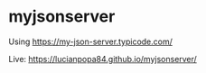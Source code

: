 # myjsonserver
Using  https://my-json-server.typicode.com/

Live: https://lucianpopa84.github.io/myjsonserver/
